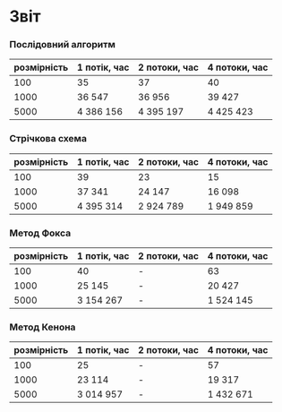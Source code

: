 # Звіт

### Послідовний алгоритм
|розмірність|1 потік, час|2 потоки, час|4 потоки, час|
| ---- | ---- | ---- | ---- |
| 100 | 35 | 37 | 40 |
| 1000 | 36 547 | 36 956 | 39 427 |
| 5000 | 4 386 156 | 4 395 197 | 4 425 423 |

### Стрічкова схема
|розмірність|1 потік, час|2 потоки, час|4 потоки, час|
| ---- | ---- | ---- | ---- |
| 100 | 39 | 23 | 15 |
| 1000 | 37 341 | 24 147 | 16 098 |
| 5000 | 4 395 314 | 2 924 789 | 1 949 859 |

### Метод Фокса
|розмірність|1 потік, час|2 потоки, час|4 потоки, час|
| ---- | ---- | ---- | ---- |
| 100 | 40 | - | 63 |
| 1000 | 25 145 | - | 20 427 |
| 5000 | 3 154 267 | -             | 1 524 145 |

### Метод Кенона
|розмірність|1 потік, час|2 потоки, час|4 потоки, час|
| ---- | ---- | ---- | ---- |
| 100 | 25 | - | 57 |
| 1000 | 23 114 | - | 19 317 |
| 5000 | 3 014 957 | -             | 1 432 671 |